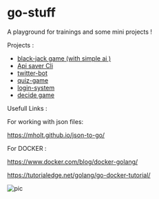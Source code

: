 # go-stuff


A playground for trainings and some mini projects ! 



Projects : 

* [black-jack game (with simple ai )](https://github.com/Armingodiz/go-stuff/tree/master/miniProjects/BlackJackGame)
* [Api saver Cli](https://github.com/Armingodiz/go-stuff/tree/master/apisaver)
* [twitter-bot](https://github.com/Armingodiz/go-stuff/tree/master/miniProjects/go-twitter-bot)
* [quiz-game](https://github.com/Armingodiz/go-stuff/tree/master/miniProjects/quiz-game-Go)
* [login-system](https://github.com/Armingodiz/go-stuff/tree/master/miniProjects/simple%20login-system)
* [decide game](https://github.com/Armingodiz/go-stuff/tree/master/miniProjects/simple%20WebApp%20to%20practice%20using%20json)



Usefull Links : 

For working with json files:

https://mholt.github.io/json-to-go/   

For DOCKER : 

https://www.docker.com/blog/docker-golang/ 


https://tutorialedge.net/golang/go-docker-tutorial/



![pic](https://files.virgool.io/upload/users/14114/posts/lqwhva3jm3qh/zvpmsrcjkgug.png)




